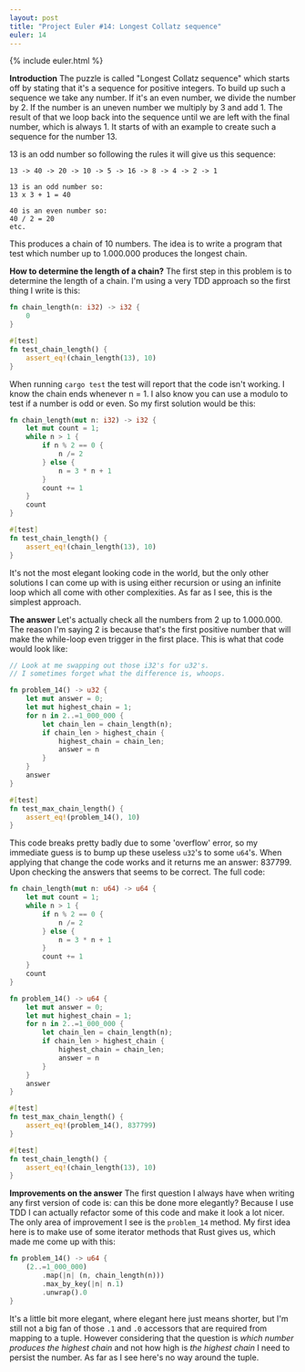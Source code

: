 ```yaml
---
layout: post
title: "Project Euler #14: Longest Collatz sequence"
euler: 14
---
```


{% include euler.html %}

**Introduction**
The puzzle is called "Longest Collatz sequence" which starts off by stating that it's a sequence for positive integers. To build up such a sequence we take any number. If it's an even number, we divide the number by 2. If the number is an uneven number we multiply by 3 and add 1. The result of that we loop back into the sequence until we are left with the final number, which is always 1. It starts of with an example to create such a sequence for the number 13.

13 is an odd number so following the rules it will give us this sequence:

```plaintext
13 -> 40 -> 20 -> 10 -> 5 -> 16 -> 8 -> 4 -> 2 -> 1

13 is an odd number so:
13 x 3 + 1 = 40

40 is an even number so:
40 / 2 = 20
etc.
```

This produces a chain of 10 numbers. The idea is to write a program that test which number up to 1.000.000 produces the longest chain.

**How to determine the length of a chain?**
The first step in this problem is to determine the length of a chain. I'm using a very TDD approach so the first thing I write is this:

```rust
fn chain_length(n: i32) -> i32 {
    0
}

#[test]
fn test_chain_length() {
    assert_eq!(chain_length(13), 10)
}
```

When running `cargo test` the test will report that the code isn't working. I know the chain ends whenever n = 1. I also know you can use a modulo to test if a number is odd or even. So my first solution would be this:

```rust
fn chain_length(mut n: i32) -> i32 {
    let mut count = 1;
    while n > 1 {
        if n % 2 == 0 {
            n /= 2
        } else {
            n = 3 * n + 1
        }
        count += 1
    }
    count
}

#[test]
fn test_chain_length() {
    assert_eq!(chain_length(13), 10)
}
```
It's not the most elegant looking code in the world, but the only other solutions I can come up with is using either recursion or using an infinite loop which all come with other complexities. As far as I see, this is the simplest approach.

**The answer**
 Let's actually check all the numbers from 2 up to 1.000.000. The reason I'm saying 2 is because that's the first positive number that will make the while-loop even trigger in the first place. This is what that code would look like:

```rust
// Look at me swapping out those i32's for u32's.
// I sometimes forget what the difference is, whoops.

fn problem_14() -> u32 {
    let mut answer = 0;
    let mut highest_chain = 1;
    for n in 2..=1_000_000 {
        let chain_len = chain_length(n);
        if chain_len > highest_chain {
            highest_chain = chain_len;
            answer = n
        }
    }
    answer
}

#[test]
fn test_max_chain_length() {
    assert_eq!(problem_14(), 10)
}
```

This code breaks pretty badly due to some 'overflow' error, so my immediate guess is to bump up these useless `u32`'s to some `u64`'s. When applying that change the code works and it returns me an answer: 837799. Upon checking the answers that seems to be correct. The full code:

```rust
fn chain_length(mut n: u64) -> u64 {
    let mut count = 1;
    while n > 1 {
        if n % 2 == 0 {
            n /= 2
        } else {
            n = 3 * n + 1
        }
        count += 1
    }
    count
}

fn problem_14() -> u64 {
    let mut answer = 0;
    let mut highest_chain = 1;
    for n in 2..=1_000_000 {
        let chain_len = chain_length(n);
        if chain_len > highest_chain {
            highest_chain = chain_len;
            answer = n
        }
    }
    answer
}

#[test]
fn test_max_chain_length() {
    assert_eq!(problem_14(), 837799)
}

#[test]
fn test_chain_length() {
    assert_eq!(chain_length(13), 10)
}
```

**Improvements on the answer**
The first question I always have when writing any first version of code is: can this be done more elegantly? Because I use TDD I can actually refactor some of this code and make it look a lot nicer. The only area of improvement I see is the `problem_14` method. My first idea here is to make use of some iterator methods that Rust gives us, which made me come up with this:

```rust
fn problem_14() -> u64 {
    (2..=1_000_000)
        .map(|n| (n, chain_length(n)))
        .max_by_key(|n| n.1)
        .unwrap().0
}
```

It's a little bit more elegant, where elegant here just means shorter, but I'm still not a big fan of those `.1` and `.0` accessors that are required from mapping to a tuple. However considering that the question is _which number produces the highest chain_ and not how high is _the highest chain_ I need to persist the number. As far as I see here's no way around the tuple.
